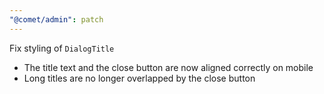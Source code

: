 ```yaml
---
"@comet/admin": patch
---
```


Fix styling of `DialogTitle`

- The title text and the close button are now aligned correctly on mobile
- Long titles are no longer overlapped by the close button
